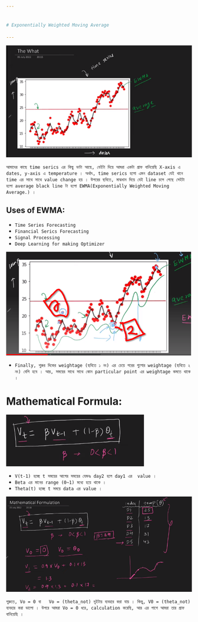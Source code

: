 ```yaml
---


# Exponentially Weighted Moving Average

---
```



![Alt text](image-165.png)

`আমাদের কাছে time serics এর কিছু ডাটা আছে, যেইটা দিয়ে আমরা একটা গ্রাফ বানিয়েছি X-axis এ dates, y-axis এ temperature । অর্থাৎ, time serics হলো এমন dataset যেই খানে  time এর সাথে সাথে value change হয় । উপরের ছবিতে, মাঝখান দিয়ে যেই line চলে গেছে সেইটা হলো average black line টা হলো EWMA(Exponentially Weighted Moving Average.) । `


## Uses of EWMA:

- `Time Series Forecasting `
- `Financial Serics Forecasting `
- `Signal Processing `
- `Deep Learning for making Optimizer `

![Alt text](image-171.png)

- `Finally, শুরুর দিকের weightage (ছবিতে ১ নং) এর চেয়ে পরের গুলোর weightage (ছবিতে ২ নং) বেশি হবে । আর, সময়ের সাথে সাথে কোন particular point এর weightage কমতে থাকে । `


# Mathematical Formula:

![Alt text](image-172.png)

- `V(t-1) হচ্ছে t সময়ের আগের সময়ের যেমনঃ day2 হলে day1 এর  value ।`
- `Beta এর মানের range (0~1) মধ্যে হয়ে থাকে । `
- `Theta(t) হচ্ছে t সময়ে data এর value । `

![Alt text](image-173.png)

`শুরুতে, Vo = 0 বা   Vo = (theta_not) দুইটায় ব্যবহার করা যায় । কিন্তু, V0 = (theta_not) ব্যবহার করা ভালো । উপরে আমরা Vo = 0 ধরে, calculation করেছি, আর এর পাশে আমরা তার গ্রাফ বানিয়েছি ।  ` 





